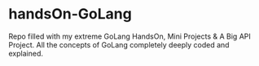 # handsOn-GoLang
Repo filled with my extreme GoLang HandsOn, Mini Projects &amp; A Big API Project. All the concepts of GoLang completely deeply coded and explained.
